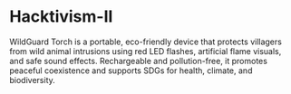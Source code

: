 # Hacktivism-II
WildGuard Torch is a portable, eco-friendly device that protects villagers from wild animal intrusions using red LED flashes, artificial flame visuals, and safe sound effects. Rechargeable and pollution-free, it promotes peaceful coexistence and supports SDGs for health, climate, and biodiversity.
